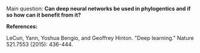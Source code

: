 Main question:
<b> Can deep neural networks be used in phylogentics and if so how can it benefit from it? </b>





<b>References:</b>
<p> LeCun, Yann, Yoshua Bengio, and Geoffrey Hinton. "Deep learning." Nature 521.7553 (2015): 436-444. </p>
